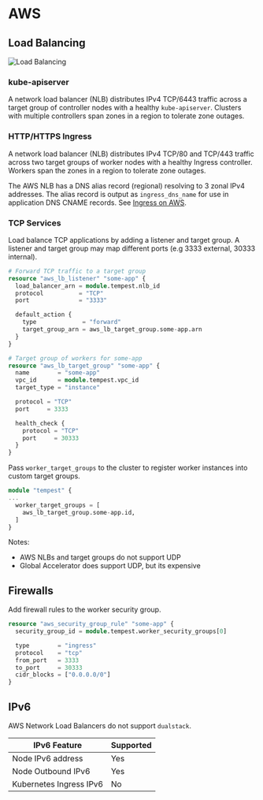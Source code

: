 # AWS

## Load Balancing

![Load Balancing](/img/typhoon-aws-load-balancing.png)

### kube-apiserver

A network load balancer (NLB) distributes IPv4 TCP/6443 traffic across a target group of controller nodes with a healthy `kube-apiserver`. Clusters with multiple controllers span zones in a region to tolerate zone outages.

### HTTP/HTTPS Ingress

A network load balancer (NLB) distributes IPv4 TCP/80 and TCP/443 traffic across two target groups of worker nodes with a healthy Ingress controller. Workers span the zones in a region to tolerate zone outages.

The AWS NLB has a DNS alias record (regional) resolving to 3 zonal IPv4 addresses. The alias record is output as `ingress_dns_name` for use in application DNS CNAME records. See [Ingress on AWS](/addons/ingress/#aws).

### TCP Services

Load balance TCP applications by adding a listener and target group. A listener and target group may map different ports (e.g 3333 external, 30333 internal).

```tf
# Forward TCP traffic to a target group
resource "aws_lb_listener" "some-app" {
  load_balancer_arn = module.tempest.nlb_id
  protocol          = "TCP"
  port              = "3333"

  default_action {
    type             = "forward"
    target_group_arn = aws_lb_target_group.some-app.arn
  }
}

# Target group of workers for some-app
resource "aws_lb_target_group" "some-app" {
  name        = "some-app"
  vpc_id      = module.tempest.vpc_id
  target_type = "instance"

  protocol = "TCP"
  port     = 3333

  health_check {
    protocol = "TCP"
    port     = 30333
  }
}
```

Pass `worker_target_groups` to the cluster to register worker instances into custom target groups.

```tf
module "tempest" {
...
  worker_target_groups = [
    aws_lb_target_group.some-app.id,
  ]
}
```

Notes:

* AWS NLBs and target groups do not support UDP
* Global Accelerator does support UDP, but its expensive

## Firewalls

Add firewall rules to the worker security group.

```tf
resource "aws_security_group_rule" "some-app" {
  security_group_id = module.tempest.worker_security_groups[0]

  type        = "ingress"
  protocol    = "tcp"
  from_port   = 3333
  to_port     = 30333
  cidr_blocks = ["0.0.0.0/0"]
}
```

## IPv6

AWS Network Load Balancers do not support `dualstack`.

| IPv6 Feature            | Supported |
|-------------------------|-----------|
| Node IPv6 address       | Yes       |
| Node Outbound IPv6      | Yes       |
| Kubernetes Ingress IPv6 | No        |

